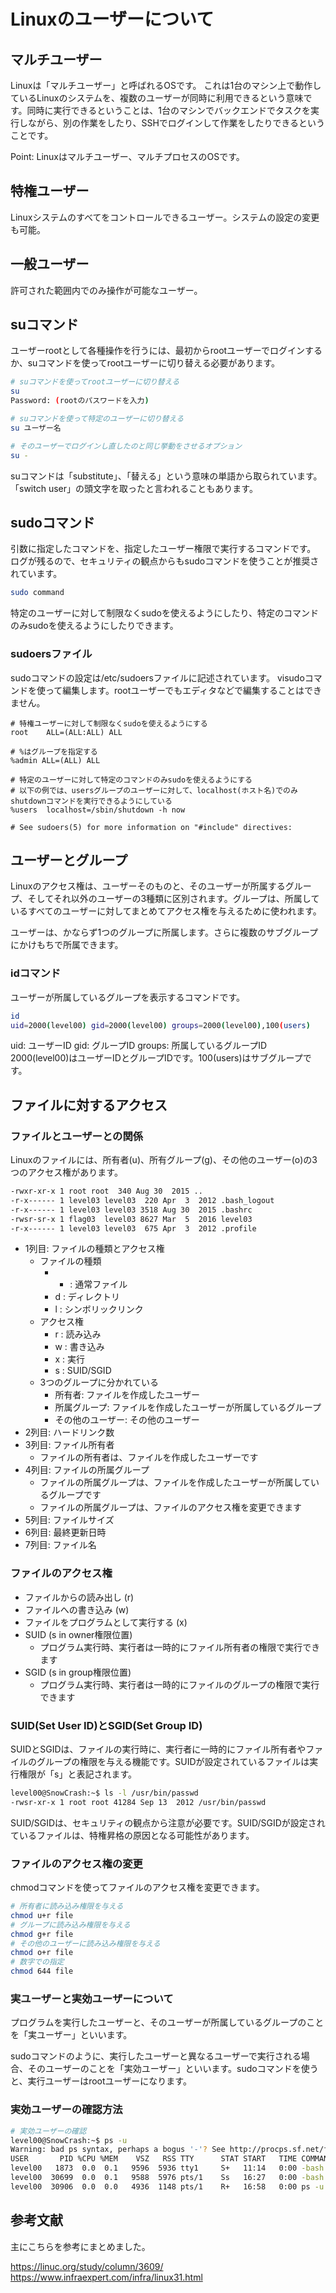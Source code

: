 # Linuxのユーザーについて

## マルチユーザー

Linuxは「マルチユーザー」と呼ばれるOSです。
これは1台のマシン上で動作しているLinuxのシステムを、複数のユーザーが同時に利用できるという意味です。同時に実行できるということは、1台のマシンでバックエンドでタスクを実行しながら、別の作業をしたり、SSHでログインして作業をしたりできるということです。

Point: Linuxはマルチユーザー、マルチプロセスのOSです。

## 特権ユーザー

Linuxシステムのすべてをコントロールできるユーザー。システムの設定の変更も可能。

## 一般ユーザー

許可された範囲内でのみ操作が可能なユーザー。

## suコマンド

ユーザーrootとして各種操作を行うには、最初からrootユーザーでログインするか、suコマンドを使ってrootユーザーに切り替える必要があります。

```sh
# suコマンドを使ってrootユーザーに切り替える
su
Password: (rootのパスワードを入力)

# suコマンドを使って特定のユーザーに切り替える
su ユーザー名

# そのユーザーでログインし直したのと同じ挙動をさせるオプション
su -
```

suコマンドは「substitute」、「替える」という意味の単語から取られています。「switch user」の頭文字を取ったと言われることもあります。

## sudoコマンド

引数に指定したコマンドを、指定したユーザー権限で実行するコマンドです。
ログが残るので、セキュリティの観点からもsudoコマンドを使うことが推奨されています。

```sh
sudo command
```

特定のユーザーに対して制限なくsudoを使えるようにしたり、特定のコマンドのみsudoを使えるようにしたりできます。

### sudoersファイル

sudoコマンドの設定は/etc/sudoersファイルに記述されています。
visudoコマンドを使って編集します。rootユーザーでもエディタなどで編集することはできません。


```/etc/sudoers
# 特権ユーザーに対して制限なくsudoを使えるようにする
root    ALL=(ALL:ALL) ALL

# %はグループを指定する
%admin ALL=(ALL) ALL

# 特定のユーザーに対して特定のコマンドのみsudoを使えるようにする
# 以下の例では、usersグループのユーザーに対して、localhost(ホスト名)でのみshutdownコマンドを実行できるようにしている
%users  localhost=/sbin/shutdown -h now

# See sudoers(5) for more information on "#include" directives:
```

## ユーザーとグループ

Linuxのアクセス権は、ユーザーそのものと、そのユーザーが所属するグループ、そしてそれ以外のユーザーの3種類に区別されます。グループは、所属しているすべてのユーザーに対してまとめてアクセス権を与えるために使われます。

ユーザーは、かならず1つのグループに所属します。さらに複数のサブグループにかけもちで所属できます。


### idコマンド

ユーザーが所属しているグループを表示するコマンドです。

```sh
id
uid=2000(level00) gid=2000(level00) groups=2000(level00),100(users)
```

uid: ユーザーID
gid: グループID
groups: 所属しているグループID
2000(level00)はユーザーIDとグループIDです。100(users)はサブグループです。

## ファイルに対するアクセス

### ファイルとユーザーとの関係

Linuxのファイルには、所有者(u)、所有グループ(g)、その他のユーザー(o)の3つのアクセス権があります。

```sh
-rwxr-xr-x 1 root root  340 Aug 30  2015 ..
-r-x------ 1 level03 level03  220 Apr  3  2012 .bash_logout
-r-x------ 1 level03 level03 3518 Aug 30  2015 .bashrc
-rwsr-sr-x 1 flag03  level03 8627 Mar  5  2016 level03
-r-x------ 1 level03 level03  675 Apr  3  2012 .profile
```

- 1列目: ファイルの種類とアクセス権
  - ファイルの種類
    - - : 通常ファイル
    - d : ディレクトリ
    - l : シンボリックリンク
  - アクセス権
    - r : 読み込み
    - w : 書き込み
    - x : 実行
    - s : SUID/SGID
  - 3つのグループに分かれている
    - 所有者: ファイルを作成したユーザー
    - 所属グループ: ファイルを作成したユーザーが所属しているグループ
    - その他のユーザー: その他のユーザー
- 2列目: ハードリンク数
- 3列目: ファイル所有者
  - ファイルの所有者は、ファイルを作成したユーザーです
- 4列目: ファイルの所属グループ
  - ファイルの所属グループは、ファイルを作成したユーザーが所属しているグループです
  - ファイルの所属グループは、ファイルのアクセス権を変更できます
- 5列目: ファイルサイズ
- 6列目: 最終更新日時
- 7列目: ファイル名

### ファイルのアクセス権

- ファイルからの読み出し (r)
- ファイルへの書き込み (w)
- ファイルをプログラムとして実行する (x)
- SUID (s in owner権限位置)
  - プログラム実行時、実行者は一時的にファイル所有者の権限で実行できます
- SGID (s in group権限位置)
  - プログラム実行時、実行者は一時的にファイルのグループの権限で実行できます


### SUID(Set User ID)とSGID(Set Group ID)

SUIDとSGIDは、ファイルの実行時に、実行者に一時的にファイル所有者やファイルのグループの権限を与える機能です。SUIDが設定されているファイルは実行権限が「s」と表記されます。

```sh
level00@SnowCrash:~$ ls -l /usr/bin/passwd
-rwsr-xr-x 1 root root 41284 Sep 13  2012 /usr/bin/passwd
```

SUID/SGIDは、セキュリティの観点から注意が必要です。SUID/SGIDが設定されているファイルは、特権昇格の原因となる可能性があります。

### ファイルのアクセス権の変更

chmodコマンドを使ってファイルのアクセス権を変更できます。

```sh
# 所有者に読み込み権限を与える
chmod u+r file
# グループに読み込み権限を与える
chmod g+r file
# その他のユーザーに読み込み権限を与える
chmod o+r file
# 数字での指定
chmod 644 file
```

### 実ユーザーと実効ユーザーについて

プログラムを実行したユーザーと、そのユーザーが所属しているグループのことを「実ユーザー」といいます。

sudoコマンドのように、実行したユーザーと異なるユーザーで実行される場合、そのユーザーのことを「実効ユーザー」といいます。sudoコマンドを使うと、実行ユーザーはrootユーザーになります。

### 実効ユーザーの確認方法

```sh
# 実効ユーザーの確認
level00@SnowCrash:~$ ps -u
Warning: bad ps syntax, perhaps a bogus '-'? See http://procps.sf.net/faq.html
USER       PID %CPU %MEM    VSZ   RSS TTY      STAT START   TIME COMMAND
level00   1873  0.0  0.1   9596  5936 tty1     S+   11:14   0:00 -bash
level00  30699  0.0  0.1   9588  5976 pts/1    Ss   16:27   0:00 -bash
level00  30906  0.0  0.0   4936  1148 pts/1    R+   16:58   0:00 ps -u
```

## 参考文献

主にこちらを参考にまとめました。

https://linuc.org/study/column/3609/
https://www.infraexpert.com/infra/linux31.html
